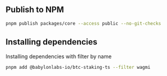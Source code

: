 
## Publish to NPM

```bash
pnpm publish packages/core --access public --no-git-checks
```

## Installing dependencies

Installing dependencies with filter by name

```bash
pnpm add @babylonlabs-io/btc-staking-ts --filter wagmi
```

